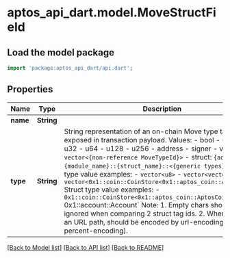 # aptos_api_dart.model.MoveStructField

## Load the model package
```dart
import 'package:aptos_api_dart/api.dart';
```

## Properties
Name | Type | Description | Notes
------------ | ------------- | ------------- | -------------
**name** | **String** |  | 
**type** | **String** | String representation of an on-chain Move type tag that is exposed in transaction payload.     Values:       - bool       - u8       - u16       - u32       - u64       - u128       - u256       - address       - signer       - vector: `vector<{non-reference MoveTypeId}>`       - struct: `{address}::{module_name}::{struct_name}::<{generic types}>`      Vector type value examples:       - `vector<u8>`       - `vector<vector<u64>>`       - `vector<0x1::coin::CoinStore<0x1::aptos_coin::AptosCoin>>`      Struct type value examples:       - `0x1::coin::CoinStore<0x1::aptos_coin::AptosCoin>       - `0x1::account::Account`      Note:       1. Empty chars should be ignored when comparing 2 struct tag ids.       2. When used in an URL path, should be encoded by url-encoding (AKA percent-encoding).  | 

[[Back to Model list]](../README.md#documentation-for-models) [[Back to API list]](../README.md#documentation-for-api-endpoints) [[Back to README]](../README.md)


